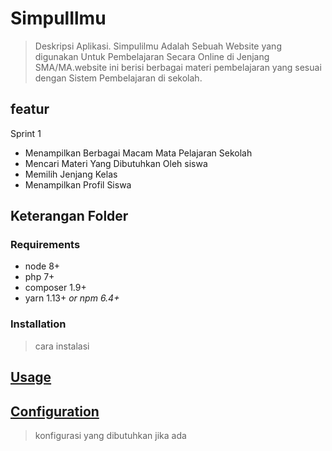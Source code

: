 # SimpulIlmu
> Deskripsi Aplikasi.
Simpulilmu Adalah Sebuah Website yang digunakan Untuk Pembelajaran Secara Online di Jenjang SMA/MA.website ini berisi berbagai materi pembelajaran yang sesuai dengan Sistem Pembelajaran di sekolah.

## featur
Sprint 1
* Menampilkan Berbagai Macam Mata Pelajaran Sekolah
* Mencari Materi Yang Dibutuhkan Oleh siswa
* Memilih Jenjang Kelas 
* Menampilkan Profil Siswa

## Keterangan Folder
>


### Requirements

* node 8+
* php 7+
* composer 1.9+
* yarn 1.13+ _or npm 6.4+_

### Installation
> cara instalasi

## [Usage](#usage)
> 


## [Configuration](#configuration)
> konfigurasi yang dibutuhkan jika ada

